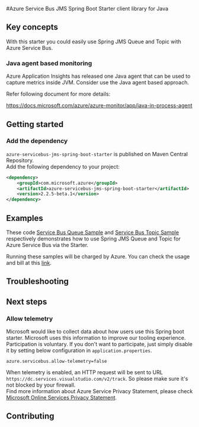 #Azure Service Bus JMS Spring Boot Starter client library for Java

## Key concepts
With this starter you could easily use Spring JMS Queue and Topic with Azure Service Bus.

### Java agent based monitoring

Azure Application Insights has released one Java agent that can be used to capture metrics inside JVM. Consider use the Java agent based approach. 

Refer following document for more details:

https://docs.microsoft.com/azure/azure-monitor/app/java-in-process-agent


## Getting started

### Add the dependency

`azure-servicebus-jms-spring-boot-starter` is published on Maven Central Repository.  
Add the following dependency to your project:

[//]: # ({x-version-update-start;com.azure:azure-spring-boot-metrics-starter;current})
```xml
<dependency>
    <groupId>com.microsoft.azure</groupId>
    <artifactId>azure-servicebus-jms-spring-boot-starter</artifactId>
    <version>2.2.5-beta.1</version>
</dependency>
```
[//]: # ({x-version-update-end})


## Examples
These code [Service Bus Queue Sample](../../azure-spring-boot-samples/azure-spring-boot-sample-servicebus-jms-queue/) 
and [Service Bus Topic Sample](../../azure-spring-boot-samples/azure-spring-boot-sample-servicebus-jms-topic/) 
respectively demonstrates how to use Spring JMS Queue and Topic for Azure Service Bus via the Starter.

Running these samples will be charged by Azure. You can check the usage and bill at this [link](https://azure.microsoft.com/account/).


## Troubleshooting

## Next steps

### Allow telemetry
Microsoft would like to collect data about how users use this Spring boot starter. Microsoft uses this information to improve our tooling experience. Participation is voluntary. If you don't want to participate, just simply disable it by setting below configuration in `application.properties`.
```
azure.servicebus.allow-telemetry=false
```
When telemetry is enabled, an HTTP request will be sent to URL `https://dc.services.visualstudio.com/v2/track`. So please make sure it's not blocked by your firewall.  
Find more information about Azure Service Privacy Statement, please check [Microsoft Online Services Privacy Statement](https://www.microsoft.com/privacystatement/OnlineServices/Default.aspx). 

## Contributing
